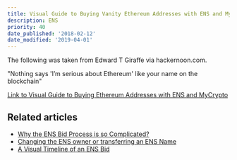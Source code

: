 ```yaml
---
title: Visual Guide to Buying Vanity Ethereum Addresses with ENS and MyCrypto
description: ENS
priority: 40
date_published: '2018-02-12'
date_modified: '2019-04-01'
---
```


The following was taken from Edward T Giraffe via hackernoon.com.

"Nothing says 'I’m serious about Ethereum' like your name on the blockchain"

[Link to Visual Guide to Buying Ethereum Addresses with ENS and MyCrypto](https://hackernoon.com/visual-guide-to-buying-a-vanity-ethereum-addresses-with-ens-and-mycrypto-1b75f98139ca)

## Related articles

* [Why the ENS Bid Process is so Complicated?](/general-knowledge/ens/why-the-ens-bid-process-is-so-complicated)
* [Changing the ENS owner or transferring an ENS Name](/how-to/ens/changing-the-ens-owner-or-transferring-an-ens-name)
* [A Visual Timeline of an ENS Bid](https://medium.com/the-ethereum-name-service/a-visual-timeline-of-an-ethereum-name-service-bid-20c368865f56)
